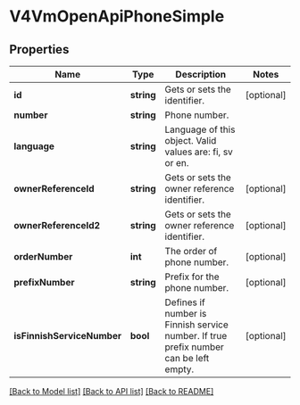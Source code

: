 # V4VmOpenApiPhoneSimple

## Properties
Name | Type | Description | Notes
------------ | ------------- | ------------- | -------------
**id** | **string** | Gets or sets the identifier. | [optional] 
**number** | **string** | Phone number. | 
**language** | **string** | Language of this object. Valid values are: fi, sv or en. | 
**ownerReferenceId** | **string** | Gets or sets the owner reference identifier. | [optional] 
**ownerReferenceId2** | **string** | Gets or sets the owner reference identifier. | [optional] 
**orderNumber** | **int** | The order of phone number. | [optional] 
**prefixNumber** | **string** | Prefix for the phone number. | [optional] 
**isFinnishServiceNumber** | **bool** | Defines if number is Finnish service number. If true prefix number can be left empty. | [optional] 

[[Back to Model list]](../../README.md#documentation-for-models) [[Back to API list]](../../README.md#documentation-for-api-endpoints) [[Back to README]](../../README.md)

